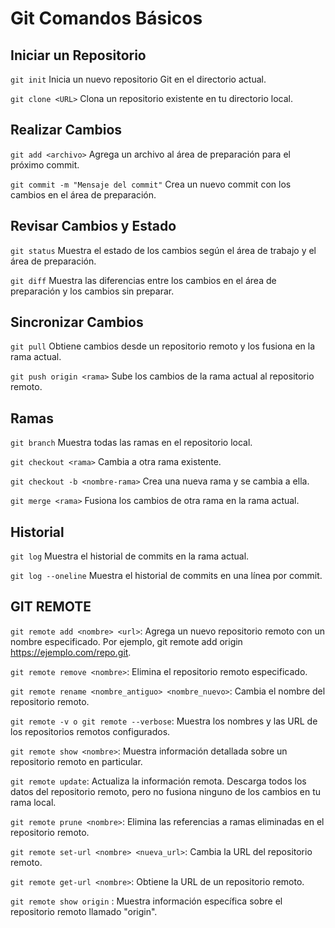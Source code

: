 # Git Comandos Básicos

## Iniciar un Repositorio
`git init` Inicia un nuevo repositorio Git en el directorio actual.

`git clone <URL>` Clona un repositorio existente en tu directorio local.

## Realizar Cambios
`git add <archivo>` Agrega un archivo al área de preparación para el próximo commit.

`git commit -m "Mensaje del commit"` Crea un nuevo commit con los cambios en el área de preparación.

## Revisar Cambios y Estado
`git status` Muestra el estado de los cambios según el área de trabajo y el área de preparación.


`git diff` Muestra las diferencias entre los cambios en el área de preparación y los cambios sin preparar.

## Sincronizar Cambios
`git pull` Obtiene cambios desde un repositorio remoto y los fusiona en la rama actual.

`git push origin <rama>` Sube los cambios de la rama actual al repositorio remoto.

## Ramas
`git branch`  Muestra todas las ramas en el repositorio local.

`git checkout <rama>` Cambia a otra rama existente.

`git checkout -b <nombre-rama>` Crea una nueva rama y se cambia a ella.

`git merge <rama>` Fusiona los cambios de otra rama en la rama actual.

## Historial
`git log` Muestra el historial de commits en la rama actual.

`git log --oneline` Muestra el historial de commits en una línea por commit.

## GIT REMOTE

`git remote add <nombre> <url>`: Agrega un nuevo repositorio remoto con un nombre especificado. Por ejemplo, git remote add origin https://ejemplo.com/repo.git.

`git remote remove <nombre>`: Elimina el repositorio remoto especificado.

`git remote rename <nombre_antiguo> <nombre_nuevo>`: Cambia el nombre del repositorio remoto.

`git remote -v o git remote --verbose`: Muestra los nombres y las URL de los repositorios remotos configurados.

`git remote show <nombre>`: Muestra información detallada sobre un repositorio remoto en particular.

`git remote update`: Actualiza la información remota. Descarga todos los datos del repositorio remoto, pero no fusiona ninguno de los cambios en tu rama local.

`git remote prune <nombre>`: Elimina las referencias a ramas eliminadas en el repositorio remoto.

`git remote set-url <nombre> <nueva_url>`: Cambia la URL del repositorio remoto.

`git remote get-url <nombre>`: Obtiene la URL de un repositorio remoto.

`git remote show origin` : Muestra información específica sobre el repositorio remoto llamado "origin".
